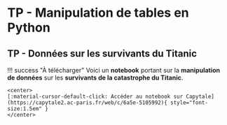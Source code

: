 # TP - Manipulation de tables en Python

## TP - Données sur les survivants du Titanic

!!! success "À télécharger"
    Voici un **notebook** portant sur la **manipulation de données** sur les **survivants de la catastrophe du Titanic**.  

    <center>
    [:material-cursor-default-click: Accéder au notebook sur Capytale](https://capytale2.ac-paris.fr/web/c/6a5e-5105992){ style="font-size:1.5em" }
    </center>